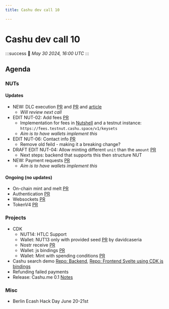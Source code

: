 ```yaml
---
title: Cashu dev call 10

---
```


# Cashu dev call 10
:::success
:calendar: _May 30 2024, 16:00 UTC_
:::

## Agenda
### NUTs
#### Updates
- NEW: DLC execution [PR](https://github.com/cashubtc/nuts/pull/128) and [PR](https://github.com/cashubtc/nuts/pull/127) and [article](https://conduition.io/cryptography/ecash-dlc/)
    - *Will review next call*
- EDIT NUT-02: Add fees [PR](https://github.com/cashubtc/nuts/pull/126)
    - Implementation for fees in [Nutshell](https://github.com/cashubtc/nutshell/pull/503) and a testnut instance: `https://fees.testnut.cashu.space/v1/keysets`
    - *Aim is to have wallets implement this*
- EDIT NUT-06: Contact info [PR](https://github.com/cashubtc/nuts/pull/117)
    - Remove old feild - making it a breaking change?
- DRAFT EDIT NUT-04: Allow minting different `unit` than the `amount` [PR](https://github.com/cashubtc/nuts/pull/120)
    - Next steps: backend that supports this then structure NUT
- NEW: Payment requests [PR](https://github.com/cashubtc/nuts/pull/124)
    - *Aim is to have wallets implement this*

####  Ongoing (no updates)
- On-chain mint and melt [PR](https://github.com/cashubtc/nuts/pull/107)
- Authentication [PR](https://github.com/cashubtc/nuts/pull/106)
- Websockets [PR](https://github.com/cashubtc/nuts/pull/98)
- TokenV4 [PR](https://github.com/cashubtc/nuts/pull/98)


### Projects
- CDK
    - NUT14: HTLC Support
    - Wallet: NUT13 only with provided seed [PR](https://github.com/cashubtc/cdk/pull/127) by davidcaseria
    - Nostr receive [PR](https://github.com/cashubtc/cdk/pull/138)
    - Wallet: js bindings [PR](https://github.com/cashubtc/cdk/pull/108)
    - Wallet: Mint with spending conditions [PR](https://github.com/cashubtc/cdk/pull/144)
- Cashu search demo [Repo: Backend](https://github.com/thesimplekid/x-cashu-search), [Repo: Frontend Svelte using CDK js bindings](https://github.com/thesimplekid/x-cashu-search-frontend)
- Refunding failed payments
- Release: Cashu.me 0.1 [Notes](https://gist.github.com/callebtc/67da3f586ef273df80bf679e464bc3f3)

### Misc
- Berlin Ecash Hack Day June 20-21st

